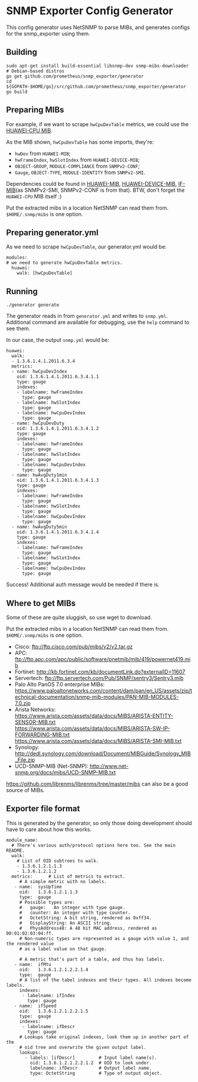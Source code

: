 
# SNMP Exporter Config Generator

This config generator uses NetSNMP to parse MIBs, and generates configs for the snmp_exporter using them.

## Building

```
sudo apt-get install build-essential libsnmp-dev snmp-mibs-downloader  # Debian-based distros
go get github.com/prometheus/snmp_exporter/generator
cd ${GOPATH-$HOME/go}/src/github.com/prometheus/snmp_exporter/generator
go build
```

## Preparing MIBs

For example, if we want to scrape `hwCpuDevTable` metrics, we could use the [HUAWEI-CPU MIB](https://github.com/librenms/librenms/blob/master/mibs/huawei/HUAWEI-CPU#L26).

As the MIB shown, `hwCpuDevTable` has some imports, they're:

* `hwDev` from `HUAWEI-MIB`;
* `hwFrameIndex`, `hwSlotIndex` from `HUAWEI-DEVICE-MIB`;
*  `OBJECT-GROUP`, `MODULE-COMPLIANCE` from `SNMPv2-CONF`;
*  `Gauge`, `OBJECT-TYPE`, `MODULE-IDENTITY` from `SNMPv2-SMI`.

Dependencies could be found in [HUAWEI-MIB](https://github.com/librenms/librenms/blob/master/mibs/huawei/HUAWEI-MIB), [HUAWEI-DEVICE-MIB](https://github.com/librenms/librenms/blob/master/mibs/huawei/HUAWEI-DEVICE), [IF-MIB](https://github.com/librenms/librenms/blob/master/mibs/IF-MIB)(as SNMPv2-SMI, SNMPv2-CONF is from that). BTW, don't forget the `HUAWEI-CPU` MIB itself :)

Put the extracted mibs in a location NetSNMP can read them from. `$HOME/.snmp/mibs` is one option.

## Preparing generator.yml

As we need to scrape `hwCpuDevTable`, our generator.yml would be:

```
modules:
# we need to generate hwCpuDevTable metrics.
  huawei:
    walk: [hwCpuDevTable]
```

## Running

```
./generator generate
```

The generator reads in from `generator.yml` and writes to `snmp.yml`. Additional command are available for debugging, use the `help` command to see them.

In our case, the output `snmp.yml` would be:

```
huawei:
  walk:
  - 1.3.6.1.4.1.2011.6.3.4
  metrics:
  - name: hwCpuDevIndex
    oid: 1.3.6.1.4.1.2011.6.3.4.1.1
    type: gauge
    indexes:
    - labelname: hwFrameIndex
      type: gauge
    - labelname: hwSlotIndex
      type: gauge
    - labelname: hwCpuDevIndex
      type: gauge
  - name: hwCpuDevDuty
    oid: 1.3.6.1.4.1.2011.6.3.4.1.2
    type: gauge
    indexes:
    - labelname: hwFrameIndex
      type: gauge
    - labelname: hwSlotIndex
      type: gauge
    - labelname: hwCpuDevIndex
      type: gauge
  - name: hwAvgDuty1min
    oid: 1.3.6.1.4.1.2011.6.3.4.1.3
    type: gauge
    indexes:
    - labelname: hwFrameIndex
      type: gauge
    - labelname: hwSlotIndex
      type: gauge
    - labelname: hwCpuDevIndex
      type: gauge
  - name: hwAvgDuty5min
    oid: 1.3.6.1.4.1.2011.6.3.4.1.4
    type: gauge
    indexes:
    - labelname: hwFrameIndex
      type: gauge
    - labelname: hwSlotIndex
      type: gauge
    - labelname: hwCpuDevIndex
      type: gauge
```

Success! Additional auth message would be needed if there is.

## Where to get MIBs

Some of these are quite sluggish, so use wget to download.

Put the extracted mibs in a location NetSNMP can read them from. `$HOME/.snmp/mibs` is one option.

* Cisco: ftp://ftp.cisco.com/pub/mibs/v2/v2.tar.gz
* APC: ftp://ftp.apc.com/apc/public/software/pnetmib/mib/419/powernet419.mib
* Fortinet: http://kb.fortinet.com/kb/documentLink.do?externalID=11607
* Servertech: ftp://ftp.servertech.com/Pub/SNMP/sentry3/Sentry3.mib
* Palo Alto PanOS 7.0 enterprise MIBs: https://www.paloaltonetworks.com/content/dam/pan/en_US/assets/zip/technical-documentation/snmp-mib-modules/PAN-MIB-MODULES-7.0.zip
* Arista Networks: https://www.arista.com/assets/data/docs/MIBS/ARISTA-ENTITY-SENSOR-MIB.txt
                   https://www.arista.com/assets/data/docs/MIBS/ARISTA-SW-IP-FORWARDING-MIB.txt
                   https://www.arista.com/assets/data/docs/MIBS/ARISTA-SMI-MIB.txt
* Synology: http://dedl.synology.com/download/Document/MIBGuide/Synology_MIB_File.zip
* UCD-SNMP-MIB (Net-SNMP): http://www.net-snmp.org/docs/mibs/UCD-SNMP-MIB.txt

https://github.com/librenms/librenms/tree/master/mibs can also be a good source of MIBs.



## Exporter file format

This is generated by the generator, so only those doing development should
have to care about how this works.

```
module_name:
  # There's various auth/protocol options here too. See the main README.
  walk:
    # List of OID subtrees to walk.
    - 1.3.6.1.2.1.1.3
    - 1.3.6.1.2.1.2
  metrics:      # List of metrics to extract.
     # A simple metric with no labels.
   - name:  sysUpTime
     oid:   1.3.6.1.2.1.1.3
     type:  gauge
     # Possible types are:
     #   gauge:   An integer with type gauge.
     #   counter: An integer with type counter.
     #   OctetString: A bit string, rendered as 0xff34.
     #   DisplayString: An ASCII string.
     #   PhysAddress48: A 48 bit MAC address, rendered as 00:01:02:03:04:ff.
     # Non-numeric types are represented as a gauge with value 1, and the rendered value
     # as a label value on that gauge.

     # A metric that's part of a table, and thus has labels.
   - name:  ifMtu
     oid:   1.3.6.1.2.1.2.2.1.4
     type:  gauge
     # A list of the tabel indexes and their types. All indexes become labels.
     indexes:
      - labelname: ifIndex
        type: gauge
   - name:  ifSpeed
     oid:   1.3.6.1.2.1.2.2.1.5
     type:  gauge
     indexes:
      - labelname: ifDescr
        type: gauge
     # Lookups take original indexes, look them up in another part of the
     # oid tree and overwrite the given output label.
     lookups:
       - labels: [ifDescr]         # Input label name(s).
         oid: 1.3.6.1.2.1.2.2.1.2  # OID to look under.
         labelname: ifDescr        # Output label name.
         type: OctetString         # Type of output object.


```
